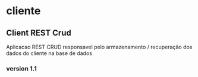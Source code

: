 # cliente
## Client REST Crud
Aplicacao REST CRUD responsavel pelo armazenamento / recuperação dos dados do cliente na base de dados

### version 1.1

